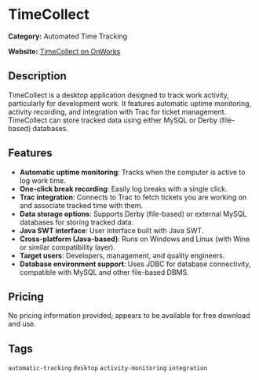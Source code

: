 # TimeCollect

**Category:** Automated Time Tracking

**Website:** [TimeCollect on OnWorks](https://www.onworks.net/software/windows/app-timecollect)

## Description
TimeCollect is a desktop application designed to track work activity, particularly for development work. It features automatic uptime monitoring, activity recording, and integration with Trac for ticket management. TimeCollect can store tracked data using either MySQL or Derby (file-based) databases.

## Features
- **Automatic uptime monitoring**: Tracks when the computer is active to log work time.
- **One-click break recording**: Easily log breaks with a single click.
- **Trac integration**: Connects to Trac to fetch tickets you are working on and associate tracked time with them.
- **Data storage options**: Supports Derby (file-based) or external MySQL databases for storing tracked data.
- **Java SWT interface**: User interface built with Java SWT.
- **Cross-platform (Java-based)**: Runs on Windows and Linux (with Wine or similar compatibility layer).
- **Target users**: Developers, management, and quality engineers.
- **Database environment support**: Uses JDBC for database connectivity, compatible with MySQL and other file-based DBMS.

## Pricing
No pricing information provided; appears to be available for free download and use.

## Tags
`automatic-tracking` `desktop` `activity-monitoring` `integration`
